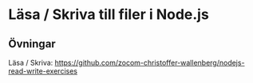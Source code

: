 # Läsa / Skriva till filer i Node.js

## Övningar

Läsa / Skriva: https://github.com/zocom-christoffer-wallenberg/nodejs-read-write-exercises